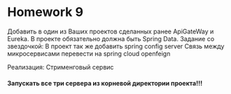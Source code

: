 # Homework 9

Добавить в один из Ваших проектов сделанных ранее ApiGateWay и Eureka. В проекте обязательно должна быть Spring Data.
Задание со звездочкой:
В проект так же добавить spring config server
Связь между микросервисами перевести на spring cloud openfeign

 Реализация: Стрименговый сервис

#### Запускать все три сервера из корневой директории проекта!!!